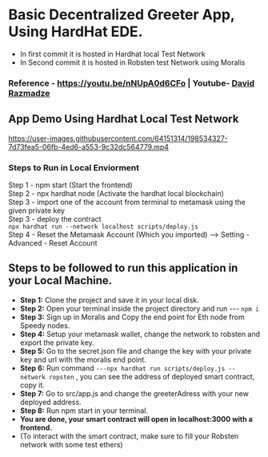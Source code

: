 # Basic Decentralized Greeter App, Using HardHat EDE.

- In first commit it is hosted in Hardhat local Test Network
- In Second commit it is hosted in Robsten test Network using Moralis

### Reference - https://youtu.be/nNUpA0d6CFo | Youtube- [David Razmadze](https://www.youtube.com/c/DavidRazmadze)

## App Demo Using Hardhat Local Test Network

https://user-images.githubusercontent.com/64151314/198534327-7d73fea5-06fb-4ed6-a553-9c32dc564779.mp4

### Steps to Run in Local Enviorment

Step 1 - npm start (Start the frontend)  
Step 2 - npx hardhat node (Activate the hardhat local blockchain)  
Step 3 - import one of the account from terminal to metamask using the given private key  
Step 3 - deploy the contract  
`npx hardhat run --network localhost scripts/deploy.js`  
Step 4 - Reset the Metamask Account (Which you imported) --> Setting - Advanced - Reset Account

## Steps to be followed to run this application in your Local Machine.

- **Step 1:** Clone the project and save it in your local disk.
- **Step 2:** Open your terminal inside the project directory and run --- `npm i`
- **Step 3:** Sign up in Moralis and Copy the end point for Eth node from Speedy nodes.
- **Step 4:** Setup your metamask wallet, change the network to robsten and export the private key.
- **Step 5:** Go to the secret.json file and change the key with your private key and url with the moralis end point.
- **Step 6:** Run command `---npx hardhat run scripts/deploy.js --network ropsten` , you can see the address of deployed smart contract, copy it.
- **Step 7:** Go to src/app.js and change the greeterAdress with your new deployed address.
- **Step 8:** Run npm start in your terminal.
- **You are done, your smart contract will open in localhost:3000 with a frontend.**
- (To interact with the smart contract, make sure to fill your Robsten network with some test ethers)

